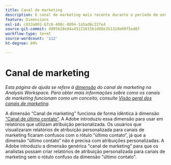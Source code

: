 ```yaml
---
title: Canal de marketing
description: O canal de marketing mais recente durante o período de envolvimento do visitante.
feature: Dimensions
exl-id: c833a801-b7c6-498c-8094-1a5ad6c22fe4
source-git-commit: d095628e94a45221815b1d08e35132de09f5ed8f
workflow-type: tm+mt
source-wordcount: '112'
ht-degree: 89%

---
```


# Canal de marketing

*Esta página de ajuda se refere à [dimensão](overview.md) do canal de marketing na Analysis Workspace. Para obter mais informações sobre como os canais de marketing funcionam como um conceito, consulte [Visão geral dos canais de marketing](../c-marketing-channels/c-getting-started-mchannel.md).*

A dimensão “Canal de marketing” funciona de forma idêntica à dimensão [“Canal de último contato”](last-touch-channel.md). A Adobe introduziu essa dimensão para usar em relatórios que utilizam atribuição personalizada. Os usuários que visualizaram relatórios de atribuição personalizada para canais de marketing ficaram confusos com o rótulo “último contato”, já que a dimensão “último contato” não é precisa com atribuições personalizadas. A Adobe introduziu a dimensão genérica &quot;canal de marketing&quot; para que os analistas possam criar relatórios de atribuição personalizada para canais de marketing sem o rótulo confuso da dimensão &quot;último contato&quot;.
